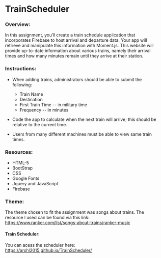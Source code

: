 # TrainScheduler

### Overview:
In this assignment, you'll create a train schedule application that incorporates Firebase to host arrival and departure data. Your app will retrieve and manipulate this information with Moment.js. This website will provide up-to-date information about various trains, namely their arrival times and how many minutes remain until they arrive at their station.

### Instructions:
* When adding trains, administrators should be able to submit the following:
    
    * Train Name
    * Destination 
    * First Train Time -- in military time
    * Frequency -- in minutes

* Code the app to calculate when the next train will arrive; this should be relative to the current time.
* Users from many different machines must be able to view same train times.

### Resources:
* HTML-5
* BootStrap
* CSS
* Google Fonts
* Jquery and JavaScript
* Firebase

### Theme:
The theme chosen to fit the assignment was songs about trains. The resource I used can be found via this link: https://www.ranker.com/list/songs-about-trains/ranker-music

#### Train Scheduler:
You can acess the scheduler here: https://arohl2015.github.io/TrainScheduler/


